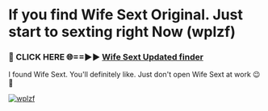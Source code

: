 # If you find Wife Sext Original. Just start to sexting right Now (wplzf)

<h3>🔴 CLICK HERE 🌐==►► <a href="https://tinyurl.com/2s32jyrn" rel="nofollow">Wife Sext Updated finder</a></h3>

I found Wife Sext. You'll definitely like. Just don't open Wife Sext at work 😉💬

[![wplzf](https://i.imgur.com/sZc9xG4.jpeg)](https://tinyurl.com/2s32jyrn)
